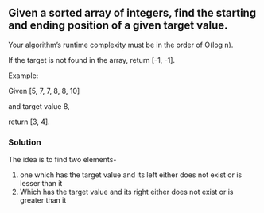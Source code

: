 ## Given a sorted array of integers, find the starting and ending position of a given target value.

Your algorithm’s runtime complexity must be in the order of O(log n).

If the target is not found in the array, return [-1, -1].

Example:

Given [5, 7, 7, 8, 8, 10]

and target value 8,

return [3, 4].


### Solution

The idea is to find two elements-
1. one which has the target value and its left either does not exist or is lesser than it
2. Which has the target value and its right either does not exist or is greater than it
